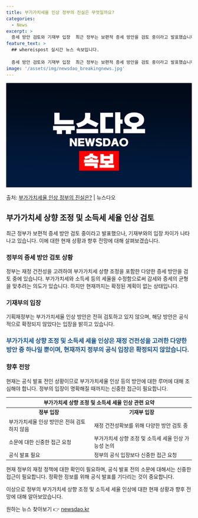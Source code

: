 ```yaml
---
title: 부가가치세율 인상 정부의 진실은 무엇일까요?
categories:
  - News
excerpt: >
  증세 방안 검토와 기재부 입장  최근 정부는 보편적 증세 방안을 검토 중이라고 발표했습니다. 특히 부가가치세…
feature_text: >
  ## whereispost 실시간 뉴스 속보입니다.

  증세 방안 검토와 기재부 입장  최근 정부는 보편적 증세 방안을 검토 중이라고 발표했습니다. 특히 부가가치세…
image: '/assets/img/newsdao_breakingnews.jpg'
---
```


![뉴스다오 속보](/assets/img/newsdao_breakingnews.jpg)

<p>출처: <a href="https://newsdao.kr/4429" rel="dofollow">부가가치세율 인상 정부의 진실은?</a> | 뉴스다오</p>

<h2 data-ke-size="size26">부가가치세 상향 조정 및 소득세 세율 인상 검토</h2>
<p data-ke-size="size16">최근 정부가 보편적 증세 방안 검토 중이라고 발표했으나, 기재부와의 입장 차이가 나타나고 있습니다. 이에 대한 현재 상황과 향후 전망에 대해 살펴보겠습니다.</p>

<h3>정부의 증세 방안 검토 상황</h3>
<p data-ke-size="size16">정부는 재정 건전성을 고려하여 부가가치세 상향 조정을 포함한 다양한 증세 방안을 검토 중에 있습니다. 부가가치세와 소득세 등의 세율을 수정함으로써 감세와 증세의 균형을 맞추려는 의도가 있습니다. 하지만 현재까지는 확정된 계획이 없는 상태입니다.</p>

<h3>기재부의 입장</h3>
<p data-ke-size="size16">기획재정부는 부가가치세율 인상 방안은 전혀 검토하고 있지 않으며, 해당 방안은 공식적으로 확정되지 않았다는 입장을 밝히고 있습니다.</p>

<h3><b><span style="color: #1a5490;">부가가치세 상향 조정 및 소득세 세율 인상은 재정 건전성을 고려한 다양한 방안 중 하나일 뿐이며, 현재까지 정부의 공식 입장은 확정되지 않았습니다.</span></b></h3>

<h3>향후 전망</h3>
<p data-ke-size="size16">현재는 공식 발표 전인 상황이므로 부가가치세율 인상 등의 방안에 대한 루머에 대해 조심해야 합니다. 정부의 입장이 명확해질 때까지는 신중한 접근이 필요합니다.</p>

<table>
	<thead>
		<tr>
			<th colspan="2">부가가치세 상향 조정 및 소득세 세율 인상 관련 요약</th>
		</tr>
	</thead>
	<tbody>
		<tr>
			<td style="text-align: center; height: 17px;"><b>정부 입장</b></td>
			<td style="text-align: center; height: 17px;"><b>기재부 입장</b></td>
		</tr>
		<tr>
			<td>부가가치세율 인상 방안은 전혀 검토하지 않음</td>
			<td>재정 건전성확보를 위해 다양한 방안 검토 중</td>
		</tr>
		<tr>
			<td>소문에 대한 신중한 접근 요청</td>
			<td>부가가치세 상향 조정 및 소득세 세율 인상 가능성 논의</td>
		</tr>
		<tr>
			<td>공식 발표 필요</td>
			<td>정부의 공식 입장보다 신중한 접근 요청</td>
		</tr>
	</tbody>
</table>

<p data-ke-size="size16">현재 정부의 재정 정책에 대한 확인이 필요하며, 공식 발표 전의 소문에 대해서는 신중한 접근이 필요합니다. 정확한 정보를 위해 공식 발표를 기다리는 것이 중요합니다.</p>

<p data-ke-size="size16">이상으로 정부의 부가가치세 상향 조정 및 소득세 세율 인상에 대한 현재 상황과 향후 전망에 대해 알아보았습니다.</p>
 

원하는 뉴스 찾아보기 👉 <a href="https://newsdao.kr" rel="dofollow">newsdao.kr</a>


